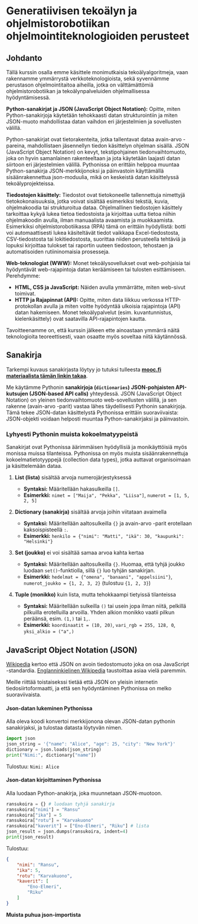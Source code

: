 # Generatiivisen tekoälyn ja ohjelmistorobotiikan ohjelmointiteknologioiden perusteet

## Johdanto

Tällä kurssin osalla emme käsittele monimutkaisia tekoälyalgoritmeja, vaan rakennamme ymmärrystä verkkoteknologioista, sekä syvennämme perustason ohjelmointitaitoa aiheilla, jotka on välttämättömiä ohjelmistorobotiikan ja tekoälynpalveluiden ohjelmallisessa hyödyntämisessä.


**Python-sanakirjat ja JSON (JavaScript Object Notation):**
Opitte, miten Python-sanakirjoja käytetään tehokkaasti datan strukturointiin ja miten JSON-muoto mahdollistaa datan vaihdon eri järjestelmien ja sovellusten välillä.

Python-sanakirjat ovat tietorakenteita, jotka tallentavat dataa avain-arvo -pareina, mahdollistaen jäsennellyn tiedon käsittelyn ohjelman sisällä. JSON (JavaScript Object Notation) on kevyt, tekstipohjainen tiedonvaihtomuoto, joka on hyvin samanlainen rakenteeltaan ja jota käytetään laajasti datan siirtoon eri järjestelmien välillä. Pythonissa on erittäin helppoa muuntaa Python-sanakirja JSON-merkkijonoksi ja päinvastoin käyttämällä sisäänrakennettua json-moduulia, mikä on keskeistä datan käsittelyssä tekoälyprojekteissa.

**Tiedostojen käsittely:**
Tiedostot ovat tietokoneelle tallennettuja nimettyjä tietokokonaisuuksia, jotka voivat sisältää esimerkiksi tekstiä, kuvia, ohjelmakoodia tai strukturoitua dataa. Ohjelmallinen tiedostojen käsittely tarkoittaa kykyä lukea tietoa tiedostoista ja kirjoittaa uutta tietoa niihin ohjelmakoodin avulla, ilman manuaalista avaamista ja muokkaamista. Esimerkiksi ohjelmistorobotiikassa (RPA) tämä on erittäin hyödyllistä: botti voi automaattisesti lukea käsiteltävät tiedot vaikkapa Excel-tiedostosta, CSV-tiedostosta tai lokitiedostosta, suorittaa niiden perusteella tehtäviä ja lopuksi kirjoittaa tulokset tai raportin uuteen tiedostoon, tehostaen ja automatisoiden rutiininomaisia prosesseja.

**Web-teknologiat (WWW):**
Monet tekoälysovellukset ovat web-pohjaisia tai hyödyntävät web-rajapintoja datan keräämiseen tai tulosten esittämiseen. Perehdymme:
*   **HTML, CSS ja JavaScript:** Näiden avulla ymmärrätte, miten web-sivut toimivat.
 *   **HTTP ja Rajapinnat (API):** Opitte, miten data liikkuu verkossa HTTP-protokollan avulla ja miten voitte hyödyntää ulkoisia rajapintoja (API) datan hakemiseen. Monet tekoälypalvelut (esim. kuvantunnistus, kielenkäsittely) ovat saatavilla API-rajapintojen kautta.

Tavoitteenamme on, että kurssin jälkeen ette ainoastaan ymmärrä näitä teknologioita teoreettisesti, vaan osaatte myös soveltaa niitä käytännössä.

## Sanakirja

Tarkempi kuvaus sanakirjasta löytyy jo tutuksi tulleesta **[mooc.fi materiaalista tämän linkin takaa](https://ohjelmointi-25.mooc.fi/osa-5/3-dictionary)**.

Me käytämme Pythonin **sanakirjoja (`dictionaries`)** **JSON-pohjaisten API-kutsujen (JSON-based API calls)** yhteydessä. JSON (JavaScript Object Notation) on yleinen tiedonvaihtomuoto web-sovellusten välillä, ja sen rakenne (avain-arvo -parit) vastaa lähes täydellisesti Pythonin sanakirjoja. Tämä tekee JSON-datan käsittelystä Pythonissa erittäin suoraviivaista: JSON-objekti voidaan helposti muuntaa Python-sanakirjaksi ja päinvastoin.

### Lyhyesti Pythonin muista kokoelmatyypeistä

Sanakirjat ovat Pythonissa äärimmäisen hyödyllisiä ja monikäyttöisiä myös monissa muissa tilanteissa. Pythonissa on myös muista sisäänrakennettuja kokoelmatietotyyppejä (collection data types), jotka auttavat organisoimaan ja käsittelemään dataa.

1.  **List (lista)** sisältää arvoja numerojärjestyksessä
    *   **Syntaksi:** Määritellään hakasulkeilla `[]`.
    *   **Esimerkki:** `nimet = ["Maija", "Pekka", "Liisa"]`, `numerot = [1, 5, 2, 5]`

2.  **Dictionary (sanakirja)** sisältää arvoja joihin viitataan avaimella
    *   **Syntaksi:** Määritellään aaltosulkeilla `{}` ja avain-arvo -parit erotellaan kaksoispisteellä `:`.
    *   **Esimerkki:** `henkilo = {"nimi": "Matti", "ikä": 30, "kaupunki": "Helsinki"}`

3.  **Set (joukko)** ei voi sisältää samaa arvoa kahta kertaa
    *   **Syntaksi:** Määritellään aaltosulkeilla `{}`. Huomaa, että tyhjä joukko luodaan `set()`-funktiolla, sillä `{}` luo tyhjän sanakirjan.
    *   **Esimerkki:** `hedelmat = {"omena", "banaani", "appelsiini"}`, `numerot_joukko = {1, 2, 3, 2}` (tulostuu `{1, 2, 3}`)

4.  **Tuple (monikko)** kuin lista, mutta tehokkaampi tietyissä tilanteissa
    *   **Syntaksi:** Määritellään sulkeilla `()` tai usein jopa ilman niitä, pelkillä pilkuilla erotelluilla arvoilla. Yhden alkion monikko vaatii pilkun peräänsä, esim. `(1,)` tai `1,`.
    *   **Esimerkki:** `koordinaatit = (10, 20)`, `vari_rgb = 255, 128, 0`, `yksi_alkio = ("a",)`

## JavaScript Object Notation (JSON)

[Wikipedia](https://fi.wikipedia.org/wiki/JSON) kertoo että JSON on avoin tiedostomuoto joka on osa JavaScript -standardia. [Englanninkielinen Wikipedia](https://en.wikipedia.org/wiki/JSON) taustoittaa asiaa vielä paremmin.

Meille riittää toistaisekssi tietää että JSON on yleisin internetin tiedosiirtoformaatti, ja että sen hyödyntäminen Pythonissa on melko suoraviivaista.

#### Json-datan lukeminen Pythonissa

Alla oleva koodi konvertoi merkkijonona olevan JSON-datan pythonin sanakirjaksi, ja tulostaa datasta löytyvän nimen.

```python
import json
json_string = '{"name": "Alice", "age": 25, "city": "New York"}'
dictionary = json.loads(json_string)
print("Nimi:", dictionary["name"])
```

Tulostuu: `Nimi: Alice`

#### Json-datan kirjoittaminen Pythonissa

Alla luodaan Python-anakirja, joka muunnetaan JSON-muotoon.

```python
ransukoira = {} # luodaan tyhjä sanakirja
ransukoira["nimi"] = "Ransu"
ransukoira["ika"] = 5
ransukoira["rotu"] = "Karvakuono"
ransukoira["kaverit"] = ["Eno-Elmeri", "Riku"] # lista
json_result = json.dumps(ransukoira, indent=4)
print(json_result)
```

Tulostuu:
```json
{
    "nimi": "Ransu",
    "ika": 5,
    "rotu": "Karvakuono",
    "kaverit": [
        "Eno-Elmeri",
        "Riku"
    ]
}
```

**Muista puhua json-importista**
